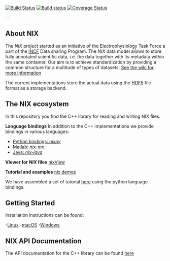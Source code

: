 [![Build Status](https://travis-ci.org/G-Node/nix.svg?branch=master)](https://travis-ci.org/G-Node/nix)
[![Build status](https://ci.appveyor.com/api/projects/status/cdupf2np8ffg5hjt/branch/master?svg=true)](https://ci.appveyor.com/project/stoewer/nix/branch/master)
[![Coverage Status](https://coveralls.io/repos/G-Node/nix/badge.svg?branch=master)](https://coveralls.io/r/G-Node/nix?branch=master)

--

About NIX
-------------

The *NIX* project started as an initiative of the Electrophysiology Task Force a part
of the [INCF](www.incf.org) Data sharing Program. 
The *NIX* data model allows to store fully annotated scientific data, i.e. the data together with its metadata within the same container. Our aim is to achieve standardization by providing a common structure for a multitude of types of datasets.
[See the wiki for more information](https://github.com/G-Node/nix/wiki)


The current implementations store the actual data using the [HDF5](www.hdfgroup.org) file format as a storage backend.


The NIX ecosystem
-----------------

In this repository you find the C++ library for reading and writing NIX files.

**Language bindings**
In addition to the C++ implementations we provide bindings in various languages:

- [Python bindings: *nixpy*](https://github.com/g-node/nixpy)
- [Matlab: *nix-mx*](https://github.com/g-node/nix-mx)
- [Java: *nix-java*](https://github.com/g-node/nix-java)

**Viewer for *NIX* files**
[nixView](https://github.com/bendalab/nixview)

**Tutorial and examples**
[nix demos](https://github.com/g-node/nix-demo)

We have assembled a set of tutorial
 [here](http://g-node.github.io/nixpy/tutorial.html) using the python
 language bindings.


Getting Started 
---------------

Installation instructions can be found:

-[Linux](https://github.com/G-Node/nix/blob/master/install_linux.md)
-[macOS](https://github.com/G-Node/nix/blob/master/install_mac.md)
-[Windows](https://github.com/G-Node/nix/blob/master/install_win.md)


NIX API Documentation
---------------------

The API documentation for the C++ library can be found [here](http://g-node.github.io/nix/)


